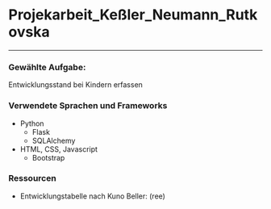 # Projekarbeit_Keßler_Neumann_Rutkovska
___
### Gewählte Aufgabe: 
Entwicklungsstand bei Kindern erfassen

### Verwendete Sprachen und Frameworks
- Python
  - Flask
  - SQLAlchemy
- HTML, CSS, Javascript
  - Bootstrap

### Ressourcen
- Entwicklungstabelle nach Kuno Beller: (ree)